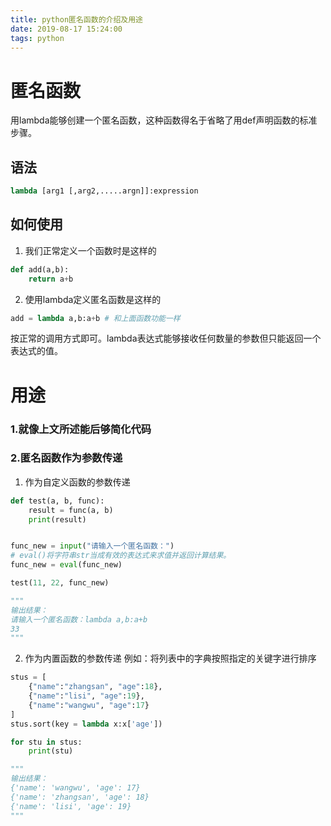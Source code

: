 ```yaml
---
title: python匿名函数的介绍及用途
date: 2019-08-17 15:24:00
tags: python
---
```


# 匿名函数

用lambda能够创建一个匿名函数，这种函数得名于省略了用def声明函数的标准步骤。
## 语法
```python
lambda [arg1 [,arg2,.....argn]]:expression
```
## 如何使用
1. 我们正常定义一个函数时是这样的
```python
def add(a,b):
	return a+b
```
2. 使用lambda定义匿名函数是这样的
```python
add = lambda a,b:a+b # 和上面函数功能一样
```
按正常的调用方式即可。lambda表达式能够接收任何数量的参数但只能返回一个表达式的值。
# 用途
### 1.就像上文所述能后够简化代码
### 2.匿名函数作为参数传递
1. 作为自定义函数的参数传递
```python
def test(a, b, func):
    result = func(a, b)
    print(result)


func_new = input("请输入一个匿名函数：")
# eval()将字符串str当成有效的表达式来求值并返回计算结果。
func_new = eval(func_new)

test(11, 22, func_new)

"""
输出结果：
请输入一个匿名函数：lambda a,b:a+b
33
"""
```
2. 作为内置函数的参数传递
例如：将列表中的字典按照指定的关键字进行排序
```python
stus = [
    {"name":"zhangsan", "age":18}, 
    {"name":"lisi", "age":19}, 
    {"name":"wangwu", "age":17}
]
stus.sort(key = lambda x:x['age'])

for stu in stus:
	print(stu)

"""
输出结果：
{'name': 'wangwu', 'age': 17}
{'name': 'zhangsan', 'age': 18}
{'name': 'lisi', 'age': 19}
"""
```
